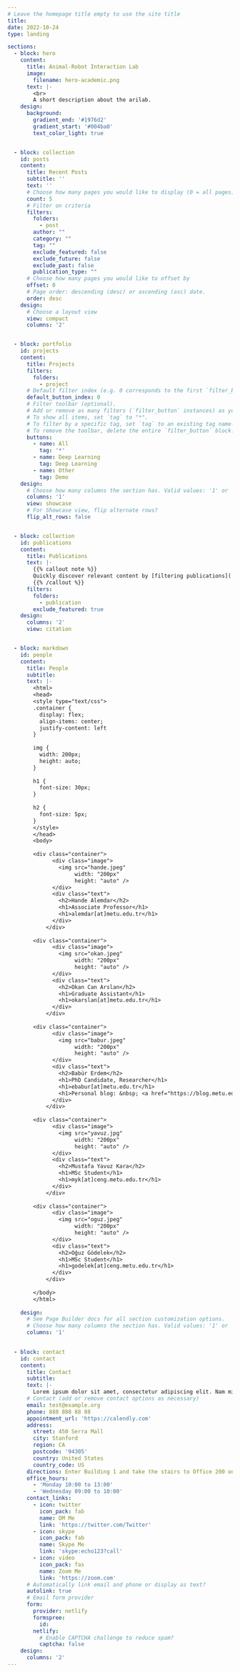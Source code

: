 ```yaml
---
# Leave the homepage title empty to use the site title
title:
date: 2022-10-24
type: landing

sections:
  - block: hero
    content:
      title: Animal-Robot Interaction Lab
      image:
        filename: hero-academic.png
      text: |-
        <br>
        A short description about the arilab.
    design:
      background:
        gradient_end: '#1976d2'
        gradient_start: '#004ba0'
        text_color_light: true


  - block: collection
    id: posts
    content:
      title: Recent Posts
      subtitle: ''
      text: ''
      # Choose how many pages you would like to display (0 = all pages)
      count: 5
      # Filter on criteria
      filters:
        folders:
          - post
        author: ""
        category: ""
        tag: ""
        exclude_featured: false
        exclude_future: false
        exclude_past: false
        publication_type: ""
      # Choose how many pages you would like to offset by
      offset: 0
      # Page order: descending (desc) or ascending (asc) date.
      order: desc
    design:
      # Choose a layout view
      view: compact
      columns: '2'


  - block: portfolio
    id: projects
    content:
      title: Projects
      filters:
        folders:
          - project
      # Default filter index (e.g. 0 corresponds to the first `filter_button` instance below).
      default_button_index: 0
      # Filter toolbar (optional).
      # Add or remove as many filters (`filter_button` instances) as you like.
      # To show all items, set `tag` to "*".
      # To filter by a specific tag, set `tag` to an existing tag name.
      # To remove the toolbar, delete the entire `filter_button` block.
      buttons:
        - name: All
          tag: '*'
        - name: Deep Learning
          tag: Deep Learning
        - name: Other
          tag: Demo
    design:
      # Choose how many columns the section has. Valid values: '1' or '2'.
      columns: '1'
      view: showcase
      # For Showcase view, flip alternate rows?
      flip_alt_rows: false


  - block: collection
    id: publications
    content:
      title: Publications
      text: |-
        {{% callout note %}}
        Quickly discover relevant content by [filtering publications](./publication/).
        {{% /callout %}}
      filters:
        folders:
          - publication
        exclude_featured: true
    design:
      columns: '2'
      view: citation


  - block: markdown
    id: people
    content:
      title: People
      subtitle:
      text: |-
        <html>
        <head>
        <style type="text/css">
        .container {
          display: flex;
          align-items: center;
          justify-content: left
        }
        
        img {
          width: 200px;
          height: auto;
        }
        
        h1 {
          font-size: 30px;
        }
        
        h2 {
          font-size: 5px;
        }
        </style>
        </head>
        <body>
        
        <div class="container">
              <div class="image">
                <img src="hande.jpeg"
                     width: "200px"
                     height: "auto" />
              </div>
              <div class="text">
                <h2>Hande Alemdar</h2>
                <h1>Associate Professor</h1>
                <h1>alemdar[at]metu.edu.tr</h1>
              </div>
            </div>
        
        <div class="container">
              <div class="image">
                <img src="okan.jpeg"
                     width: "200px"
                     height: "auto" />
              </div>
              <div class="text">
                <h2>Okan Can Arslan</h2>
                <h1>Graduate Assistant</h1>
                <h1>okarslan[at]metu.edu.tr</h1>
              </div>
            </div>
        
        <div class="container">
              <div class="image">
                <img src="babur.jpeg"
                     width: "200px"
                     height: "auto" />
              </div>
              <div class="text">
                <h2>Babür Erdem</h2>
                <h1>PhD Candidate, Researcher</h1>
                <h1>ebabur[at]metu.edu.tr</h1>
                <h1>Personal blog: &nbsp; <a href="https://blog.metu.edu.tr/ebabur/" target="_blank" rel="noreferrer"> blog.metu.edu.tr/ebabur/ </a> </h1>
              </div>
            </div>
            
        <div class="container">
              <div class="image">
                <img src="yavuz.jpg"
                     width: "200px"
                     height: "auto" />
              </div>
              <div class="text">
                <h2>Mustafa Yavuz Kara</h2>
                <h1>MSc Student</h1>
                <h1>myk[at]ceng.metu.edu.tr</h1>
              </div>
            </div>
        
        <div class="container">
              <div class="image">
                <img src="oguz.jpeg"
                     width: "200px"
                     height: "auto" />
              </div>
              <div class="text">
                <h2>Oğuz Gödelek</h2>
                <h1>MSc Student</h1>
                <h1>godelek[at]ceng.metu.edu.tr</h1>
              </div>
            </div>
        
        </body>
        </html>
    
    design:
      # See Page Builder docs for all section customization options.
      # Choose how many columns the section has. Valid values: '1' or '2'.
      columns: '1'

      
  - block: contact
    id: contact
    content:
      title: Contact
      subtitle:
      text: |-
        Lorem ipsum dolor sit amet, consectetur adipiscing elit. Nam mi diam, venenatis ut magna et, vehicula efficitur enim.
      # Contact (add or remove contact options as necessary)
      email: test@example.org
      phone: 888 888 88 88
      appointment_url: 'https://calendly.com'
      address:
        street: 450 Serra Mall
        city: Stanford
        region: CA
        postcode: '94305'
        country: United States
        country_code: US
      directions: Enter Building 1 and take the stairs to Office 200 on Floor 2
      office_hours:
        - 'Monday 10:00 to 13:00'
        - 'Wednesday 09:00 to 10:00'
      contact_links:
        - icon: twitter
          icon_pack: fab
          name: DM Me
          link: 'https://twitter.com/Twitter'
        - icon: skype
          icon_pack: fab
          name: Skype Me
          link: 'skype:echo123?call'
        - icon: video
          icon_pack: fas
          name: Zoom Me
          link: 'https://zoom.com'
      # Automatically link email and phone or display as text?
      autolink: true
      # Email form provider
      form:
        provider: netlify
        formspree:
          id:
        netlify:
          # Enable CAPTCHA challenge to reduce spam?
          captcha: false
    design:
      columns: '2'
---
```

